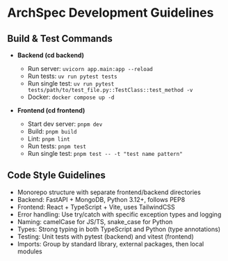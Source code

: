 # ArchSpec Development Guidelines

## Build & Test Commands
- **Backend (cd backend)**
  - Run server: `uvicorn app.main:app --reload`
  - Run tests: `uv run pytest tests`
  - Run single test: `uv run pytest tests/path/to/test_file.py::TestClass::test_method -v`
  - Docker: `docker compose up -d`

- **Frontend (cd frontend)**
  - Start dev server: `pnpm dev`
  - Build: `pnpm build`
  - Lint: `pnpm lint`
  - Run tests: `pnpm test`
  - Run single test: `pnpm test -- -t "test name pattern"` 

## Code Style Guidelines
- Monorepo structure with separate frontend/backend directories
- Backend: FastAPI + MongoDB, Python 3.12+, follows PEP8
- Frontend: React + TypeScript + Vite, uses TailwindCSS
- Error handling: Use try/catch with specific exception types and logging
- Naming: camelCase for JS/TS, snake_case for Python
- Types: Strong typing in both TypeScript and Python (type annotations)
- Testing: Unit tests with pytest (backend) and vitest (frontend)
- Imports: Group by standard library, external packages, then local modules